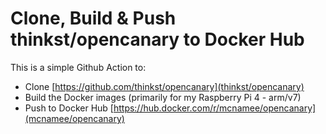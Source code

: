 # Clone, Build & Push thinkst/opencanary to Docker Hub

This is a simple Github Action to:

- Clone [https://github.com/thinkst/opencanary](thinkst/opencanary)
- Build the Docker images (primarily for my Raspberry Pi 4 - arm/v7)
- Push to Docker Hub [https://hub.docker.com/r/mcnamee/opencanary](mcnamee/opencanary)
